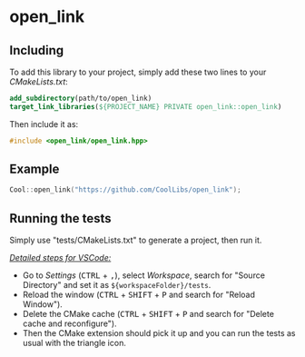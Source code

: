 # open_link

## Including

To add this library to your project, simply add these two lines to your _CMakeLists.txt_:

```cmake
add_subdirectory(path/to/open_link)
target_link_libraries(${PROJECT_NAME} PRIVATE open_link::open_link)
```

Then include it as:

```cpp
#include <open_link/open_link.hpp>
```

## Example

```cpp
Cool::open_link("https://github.com/CoolLibs/open_link");
```

## Running the tests

Simply use "tests/CMakeLists.txt" to generate a project, then run it.

<ins>_Detailed steps for VSCode:_</ins>

- Go to _Settings_ (<kbd>CTRL</kbd> + <kbd>,</kbd>), select _Workspace_, search for "Source Directory" and set it as `${workspaceFolder}/tests`.
- Reload the window (<kbd>CTRL</kbd> + <kbd>SHIFT</kbd> + <kbd>P</kbd> and search for "Reload Window").
- Delete the CMake cache (<kbd>CTRL</kbd> + <kbd>SHIFT</kbd> + <kbd>P</kbd> and search for "Delete cache and reconfigure").
- Then the CMake extension should pick it up and you can run the tests as usual with the triangle icon.
